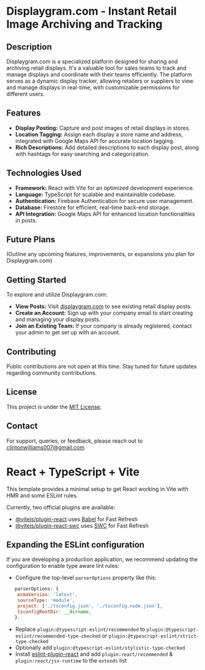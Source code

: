# Displaygram.com - Instant Retail Image Archiving and Tracking

## Description
Displaygram.com is a specialized platform designed for sharing and archiving retail displays. It's a valuable tool for sales teams to track and manage displays and coordinate with their teams efficiently. The platform serves as a dynamic display tracker, allowing retailers or suppliers to view and manage displays in real-time, with customizable permissions for different users.

## Features
- **Display Posting:** Capture and post images of retail displays in stores.
- **Location Tagging:** Assign each display a store name and address, integrated with Google Maps API for accurate location tagging.
- **Rich Descriptions:** Add detailed descriptions to each display post, along with hashtags for easy searching and categorization.

## Technologies Used
- **Framework:** React with Vite for an optimized development experience.
- **Language:** TypeScript for scalable and maintainable codebase.
- **Authentication:** Firebase Authentication for secure user management.
- **Database:** Firestore for efficient, real-time back-end storage.
- **API Integration:** Google Maps API for enhanced location functionalities in posts.

## Future Plans
(Outline any upcoming features, improvements, or expansions you plan for Displaygram.com)

## Getting Started
To explore and utilize Displaygram.com:
- **View Posts:** Visit [displaygram.com](https://displaygram.com) to see existing retail display posts.
- **Create an Account:** Sign up with your company email to start creating and managing your display posts.
- **Join an Existing Team:** If your company is already registered, contact your admin to get set up with an account.

## Contributing
Public contributions are not open at this time. Stay tuned for future updates regarding community contributions.

## License
This project is under the [MIT License](LICENSE.md).

## Contact
For support, queries, or feedback, please reach out to [clintonwilliams007@gmail.com](mailto:clintonwilliams007@gmail.com).



# React + TypeScript + Vite

This template provides a minimal setup to get React working in Vite with HMR and some ESLint rules.

Currently, two official plugins are available:

- [@vitejs/plugin-react](https://github.com/vitejs/vite-plugin-react/blob/main/packages/plugin-react/README.md) uses [Babel](https://babeljs.io/) for Fast Refresh
- [@vitejs/plugin-react-swc](https://github.com/vitejs/vite-plugin-react-swc) uses [SWC](https://swc.rs/) for Fast Refresh

## Expanding the ESLint configuration

If you are developing a production application, we recommend updating the configuration to enable type aware lint rules:

- Configure the top-level `parserOptions` property like this:

```js
   parserOptions: {
    ecmaVersion: 'latest',
    sourceType: 'module',
    project: ['./tsconfig.json', './tsconfig.node.json'],
    tsconfigRootDir: __dirname,
   },
```

- Replace `plugin:@typescript-eslint/recommended` to `plugin:@typescript-eslint/recommended-type-checked` or `plugin:@typescript-eslint/strict-type-checked`
- Optionally add `plugin:@typescript-eslint/stylistic-type-checked`
- Install [eslint-plugin-react](https://github.com/jsx-eslint/eslint-plugin-react) and add `plugin:react/recommended` & `plugin:react/jsx-runtime` to the `extends` list

